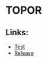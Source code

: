 # TOPOR

## Links:

- [Test](https://peryloth.itch.io/topar-sample)
- [Release](https://peryloth.itch.io/topor)
